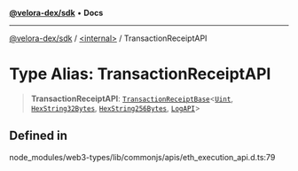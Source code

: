 [**@velora-dex/sdk**](../../README.md) • **Docs**

***

[@velora-dex/sdk](../../globals.md) / [\<internal\>](../README.md) / TransactionReceiptAPI

# Type Alias: TransactionReceiptAPI

> **TransactionReceiptAPI**: [`TransactionReceiptBase`](../namespaces/Users_alexeyshchur_Desktop_Repos_paraswap-sdk_node_modules_web3-types_lib_commonjs_index/interfaces/TransactionReceiptBase.md)\<[`Uint`](Uint.md), [`HexString32Bytes`](HexString32Bytes.md), [`HexString256Bytes`](HexString256Bytes.md), [`LogAPI`](../namespaces/Users_alexeyshchur_Desktop_Repos_paraswap-sdk_node_modules_web3-types_lib_commonjs_index/type-aliases/LogAPI.md)\>

## Defined in

node\_modules/web3-types/lib/commonjs/apis/eth\_execution\_api.d.ts:79
